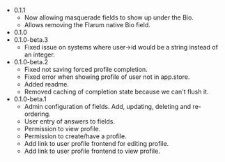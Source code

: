 - 0.1.1
  - Now allowing masquerade fields to show up under the Bio.
  - Allows removing the Flarum native Bio field.
- 0.1.0
- 0.1.0-beta.3
  - Fixed issue on systems where user->id would be a string instead of an integer.
- 0.1.0-beta.2
  - Fixed not saving forced profile completion.
  - Fixed error when showing profile of user not in app.store.
  - Added readme.
  - Removed caching of completion state because we can't flush it.
- 0.1.0-beta.1
  - Admin configuration of fields. Add, updating, deleting and re-ordering.
  - User entry of answers to fields.
  - Permission to view profile.
  - Permission to create/have a profile.
  - Add link to user profile frontend for editing profile.
  - Add link to user profile frontend to view profile.
